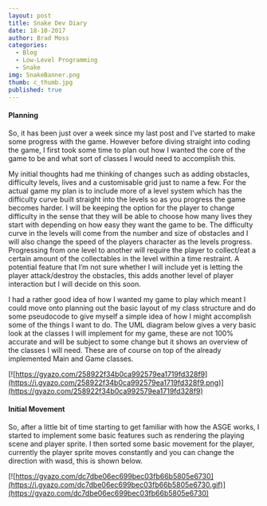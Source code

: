 ```yaml
---
layout: post
title: Snake Dev Diary
date: 18-10-2017
author: Brad Moss
categories:
  - Blog
  - Low-Level Programming
  - Snake
img: SnakeBanner.png
thumb: c_thumb.jpg
published: true
---
```


#### Planning

So, it has been just over a week since my last post and I’ve started to make some progress with the game. However before diving straight into coding the game, I first took some time to plan out how I wanted the core of the game to be and what sort of classes I would need to accomplish this.

My initial thoughts had me thinking of changes such as adding obstacles, difficulty levels, lives and a customisable grid just to name a few. For the actual game my plan is to include more of a level system which has the difficulty curve built straight into the levels so as you progress the game becomes harder. I will be keeping the option for the player to change difficulty in the sense that they will be able to choose how many lives they start with depending on how easy they want the game to be. The difficulty curve in the levels will come from the number and size of obstacles and I will also change the speed of the players character as the levels progress. Progressing from one level to another will require the player to collect/eat a certain amount of the collectables in the level within a time restraint. A potential feature that I’m not sure whether I will include yet is letting the player attack/destroy the obstacles, this adds another level of player interaction but I will decide on this soon. 

I had a rather good idea of how I wanted my game to play which meant I could move onto planning out the basic layout of my class structure and do some pseudocode to give myself a simple idea of how I might accomplish some of the things I want to do. The UML diagram below gives a very basic look at the classes I will implement for my game, these are not 100% accurate and will be subject to some change but it shows an overview of the classes I will need. These are of course on top of the already implemented Main and Game classes.

[![https://gyazo.com/258922f34b0ca992579ea1719fd328f9](https://i.gyazo.com/258922f34b0ca992579ea1719fd328f9.png)](https://gyazo.com/258922f34b0ca992579ea1719fd328f9)

#### Initial Movement

So, after a little bit of time starting to get familiar with how the ASGE works, I started to implement some basic features such as rendering the playing scene and player sprite. I then sorted some basic movement for the player, currently the player sprite moves constantly and you can change the direction with wasd, this is shown below.

[![https://gyazo.com/dc7dbe06ec699bec03fb66b5805e6730](https://i.gyazo.com/dc7dbe06ec699bec03fb66b5805e6730.gif)](https://gyazo.com/dc7dbe06ec699bec03fb66b5805e6730)

